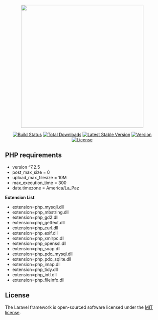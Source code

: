 <p align="center"><img src="https://res.cloudinary.com/dtfbvvkyp/image/upload/v1566331377/laravel-logolockup-cmyk-red.svg" width="400"></p>

<p align="center">
<a href="https://travis-ci.org/laravel/framework"><img src="https://travis-ci.org/laravel/framework.svg" alt="Build Status"></a>
<a href="https://packagist.org/packages/laravel/framework"><img src="https://poser.pugx.org/laravel/framework/d/total.svg" alt="Total Downloads"></a>
<a href="https://packagist.org/packages/laravel/framework"><img src="https://poser.pugx.org/laravel/framework/v/stable.svg" alt="Latest Stable Version"></a>
<a href="https://poser.pugx.org/laravel/laravel/version"><img class="badge" src="https://poser.pugx.org/laravel/laravel/version" alt="Version"></a>
<a href="https://packagist.org/packages/laravel/framework"><img src="https://poser.pugx.org/laravel/framework/license.svg" alt="License"></a>
</p>

## PHP requirements

- version ^7.2.5
- post_max_size = 0
- upload_max_filesize = 10M
- max_execution_time = 300
- date.timezone = America/La_Paz

**Extension List**
- extension=php_mysqli.dll
- extension=php_mbstring.dll
- extension=php_gd2.dll
- extension=php_gettext.dll
- extension=php_curl.dll
- extension=php_exif.dll
- extension=php_xmlrpc.dll
- extension=php_openssl.dll
- extension=php_soap.dll
- extension=php_pdo_mysql.dll
- extension=php_pdo_sqlite.dll
- extension=php_imap.dll
- extension=php_tidy.dll
- extension=php_intl.dll
- extension=php_fileinfo.dll

## License

The Laravel framework is open-sourced software licensed under the [MIT license](https://opensource.org/licenses/MIT).
